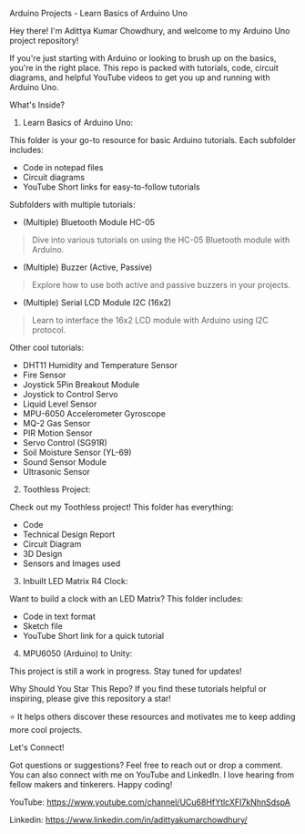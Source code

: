 Arduino Projects - Learn Basics of Arduino Uno

Hey there! I'm Adittya Kumar Chowdhury, and welcome to my Arduino Uno project repository! 

If you're just starting with Arduino or looking to brush up on the basics, you're in the right place. This repo is packed with tutorials, code, circuit diagrams, and helpful YouTube videos to get you up and running with Arduino Uno.

What's Inside?
1. Learn Basics of Arduino Uno:

This folder is your go-to resource for basic Arduino tutorials. Each subfolder includes:

- Code in notepad files
- Circuit diagrams
- YouTube Short links for easy-to-follow tutorials

Subfolders with multiple tutorials:

- (Multiple) Bluetooth Module HC-05
> Dive into various tutorials on using the HC-05 Bluetooth module with Arduino.
- (Multiple) Buzzer (Active, Passive)
> Explore how to use both active and passive buzzers in your projects.
- (Multiple) Serial LCD Module I2C (16x2)
> Learn to interface the 16x2 LCD module with Arduino using I2C protocol.

Other cool tutorials:

- DHT11 Humidity and Temperature Sensor
- Fire Sensor
- Joystick 5Pin Breakout Module
- Joystick to Control Servo
- Liquid Level Sensor
- MPU-6050 Accelerometer Gyroscope
- MQ-2 Gas Sensor
- PIR Motion Sensor
- Servo Control (SG91R)
- Soil Moisture Sensor (YL-69)
- Sound Sensor Module
- Ultrasonic Sensor

2. Toothless Project:

Check out my Toothless project! This folder has everything:

- Code
- Technical Design Report
- Circuit Diagram
- 3D Design
- Sensors and Images used

3. Inbuilt LED Matrix R4 Clock:

Want to build a clock with an LED Matrix? This folder includes:

- Code in text format
- Sketch file
- YouTube Short link for a quick tutorial

4. MPU6050 (Arduino) to Unity:

This project is still a work in progress. Stay tuned for updates!

Why Should You Star This Repo?
If you find these tutorials helpful or inspiring, please give this repository a star! 

⭐ It helps others discover these resources and motivates me to keep adding more cool projects.

Let's Connect!

Got questions or suggestions? Feel free to reach out or drop a comment. You can also connect with me on YouTube and LinkedIn. I love hearing from fellow makers and tinkerers. Happy coding!

YouTube: https://www.youtube.com/channel/UCu68HfYtlcXFI7kNhnSdspA

Linkedin: https://www.linkedin.com/in/adittyakumarchowdhury/
